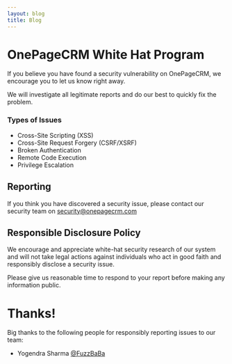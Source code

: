 ```yaml
---
layout: blog
title: Blog
---
```


# OnePageCRM White Hat Program

If you believe you have found a security vulnerability on OnePageCRM, we encourage you to let us know right away. 

We will investigate all legitimate reports and do our best to quickly fix the problem.

<!-- ## Bug Bounty Info
To qualify for a bounty, you must:

* Adhere to our Responsible Disclosure Policy (below)
* Be the first person to responsibly disclose the bug
* Report a bug that could compromise the integrity of OnePageCRM user data, circumvent the privacy protections of OnePageCRM user data, or enable access to a system within the OnePageCRM infrastructure -->

### Types of Issues
* Cross-Site Scripting (XSS)
* Cross-Site Request Forgery (CSRF/XSRF)
* Broken Authentication
* Remote Code Execution
* Privilege Escalation

<!-- Our security team will assess each bug to determine if it qualifies. -->

## Reporting
If you think you have discovered a security issue, please contact our security team on security@onepagecrm.com

<!-- ## Rewards

Our minimum reward is $50 USD
Only 1 bounty per security bug will be awarded
 -->

## Responsible Disclosure Policy
We encourage and appreciate white-hat security research of our system and will not take legal actions against individuals who act in good faith and responsibly disclose a security issue.

Please give us reasonable time to respond to your report before making any information public.

# Thanks!
Big thanks to the following people for responsibly reporting issues to our team:

* Yogendra Sharma [@FuzzBaBa](https://twitter.com/FuzzBaBa/with_replies)